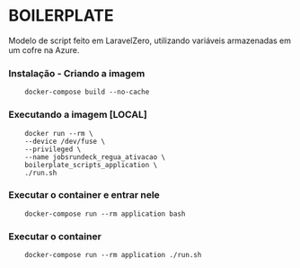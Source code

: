# BOILERPLATE

Modelo de script feito em LaravelZero, utilizando variáveis armazenadas em um cofre na Azure.

### Instalação - Criando a imagem
```
    docker-compose build --no-cache
```

### Executando a imagem [LOCAL]
```
    docker run --rm \   
    --device /dev/fuse \
    --privileged \ 
    --name jobsrundeck_regua_ativacao \      
    boilerplate_scripts_application \
    ./run.sh
```

### Executar o container e entrar nele
```
    docker-compose run --rm application bash
```

### Executar o container 
```
    docker-compose run --rm application ./run.sh
```
